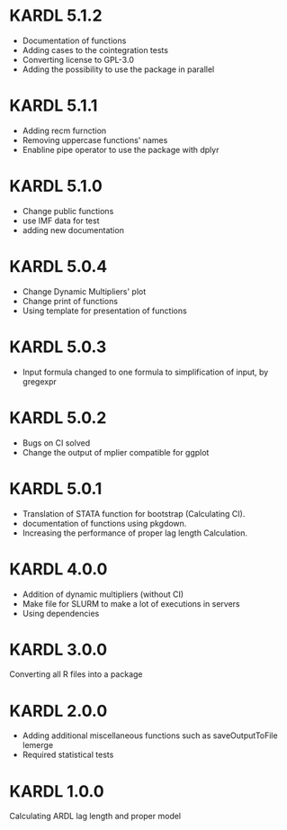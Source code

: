 # KARDL 5.1.2
* Documentation of functions 
* Adding cases to the cointegration tests
* Converting license to GPL-3.0
* Adding the possibility to use the package in parallel


# KARDL 5.1.1
* Adding recm furnction
* Removing uppercase functions' names
* Enabline pipe operator to use the package with dplyr

# KARDL 5.1.0
* Change public functions
* use IMF data for test
* adding new documentation

# KARDL 5.0.4
* Change Dynamic Multipliers' plot
* Change print of functions
* Using template for presentation of functions


# KARDL 5.0.3
* Input formula changed to one formula to simplification of input, by gregexpr

# KARDL 5.0.2
* Bugs on CI solved
* Change the output of mplier compatible for ggplot
# KARDL 5.0.1
* Translation of STATA function for bootstrap (Calculating CI).
* documentation of functions using pkgdown.
* Increasing the performance of proper lag length Calculation.

# KARDL 4.0.0
* Addition of dynamic multipliers (without CI)
* Make file for SLURM to make a lot of executions in servers
* Using dependencies

# KARDL 3.0.0
Converting all R files into a package

# KARDL 2.0.0
* Adding additional miscellaneous functions such as saveOutputToFile lemerge
* Required statistical tests


# KARDL 1.0.0
Calculating ARDL lag length and proper model
